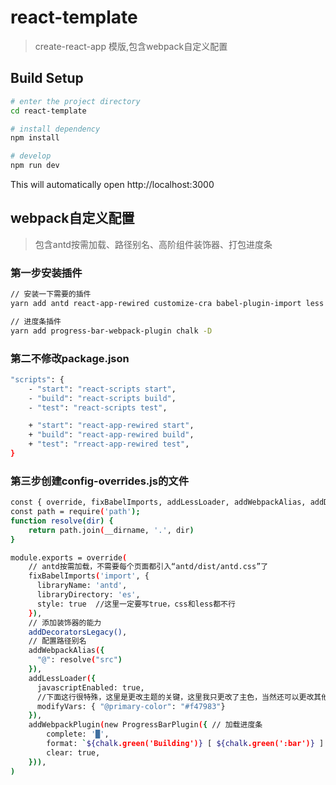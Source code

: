 # react-template

> create-react-app 模版,包含webpack自定义配置

## Build Setup

```bash
# enter the project directory
cd react-template

# install dependency
npm install

# develop
npm run dev
```

This will automatically open http://localhost:3000

## webpack自定义配置

> 包含antd按需加载、路径别名、高阶组件装饰器、打包进度条

###  第一步安装插件
```bash
// 安装一下需要的插件
yarn add antd react-app-rewired customize-cra babel-plugin-import less less-loader 

// 进度条插件
yarn add progress-bar-webpack-plugin chalk -D
```

### 第二不修改package.json
```bash
"scripts": {
    - "start": "react-scripts start",
    - "build": "react-scripts build",
    - "test": "react-scripts test",

    + "start": "react-app-rewired start",
    + "build": "react-app-rewired build",
    + "test": "rreact-app-rewired test",
}
```

### 第三步创建config-overrides.js的文件

```bash
const { override, fixBabelImports, addLessLoader, addWebpackAlias, addDecoratorsLegacy } = require('customize-cra');
const path = require('path');
function resolve(dir) {
    return path.join(__dirname, '.', dir)
}

module.exports = override(
    // antd按需加载，不需要每个页面都引入“antd/dist/antd.css”了
    fixBabelImports('import', {
      libraryName: 'antd',
      libraryDirectory: 'es',
      style: true  //这里一定要写true，css和less都不行
    }),
    // 添加装饰器的能力
    addDecoratorsLegacy(),
    // 配置路径别名
    addWebpackAlias({
      "@": resolve("src")
    }),
    addLessLoader({
      javascriptEnabled: true,
      //下面这行很特殊，这里是更改主题的关键，这里我只更改了主色，当然还可以更改其他的，下面会详细写出。
      modifyVars: { "@primary-color": "#f47983"}
    }),
    addWebpackPlugin(new ProgressBarPlugin({ // 加载进度条
        complete: '█',
        format: `${chalk.green('Building')} [ ${chalk.green(':bar')} ] ':msg:' ${chalk.bold('(:percent)')}`,
        clear: true,
    })),
)

```
